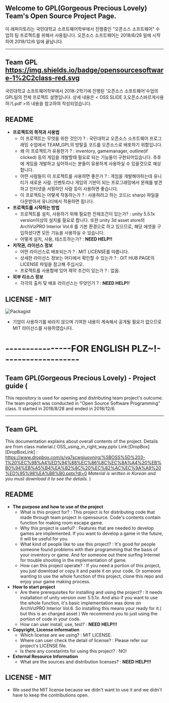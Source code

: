 ## Welcome to GPL(Gorgeous Precious Lovely) Team's Open Source Project Page.

이 레퍼지토리는 국민대학교 소프트웨어학부에서 진행중인 "오픈소스 소프트웨어" 수업의 팀 프로젝트를 위해서 사용됩니다. 오픈소스 소프트웨어는 2018/8/28 일에 시작하여 2018/12/6 일에 끝납니다. 

---------------------

Team GPL https://img.shields.io/badge/opensourcesoftware-1%2C2class-red.svg
--------------------------------------
국민대학교 소프트웨어학부에서 2018-2학기에 진행된 '오픈소스 소프트웨어'수업의 GPL팀의 전체 프로젝트 설명입니다. 상세 내용은 < OSS SLIDE 3,오픈소스바르게사용하기.pdf >의 내용을 참고하여 작성되었습니다. 

## README

- **프로젝트의 목적과 사용법**
    - 이 프로젝트는 무엇을 위한 것인가 ? : 국민대학교 오픈소스 소프트웨어 프로그래밍 수업에서 TEAM_GPL의 방탈출 코드를 오픈소스로 배포하기 위함입니다. 
    - 왜 이 프로젝트가 유용한가 ? : inventory, gamemanager, outline(if clicked) 등의 게임을 개발할때 필요로 되는 기능들이 구현되어있습니다. 추후에 게임을 개발하고 싶어하시는 분들이 유용하게 사용하실 수 있을것으로 예상합니다. 
    - 어떤 사람들이 이 프로젝트를 사용하면 좋은가 ? : 게임을 개발해야하는데 유니티가 새로운 사람. 인벤토리나 게임의 기반이 되는 프로그래밍에서 문제를 발견하고 인터넷을 서핑하던 사람 등이 사용하면 좋습니다. 
    - 이 프로젝트는 어떻게 작동하는가 ? : 사용하려고 하는 코드(c sharp) 파일을 다운받아서 유니티에서 적용하면 됩니다. 
- **프로젝트를 시작하는 방법**
    - 프로젝트를 설치, 사용하기 위해 필요한 전제조건이 있는가? : unity 5.5.1x version이상의 설치를 필요로 합니다. 또한 unity 3d asset store의 ArchVizPRO Interior Vol.6 를 기본 환경으로 하고 있으므로, 해당 에셋을 구입하셨다면 모든 기능을 사용하실 수 있습니다. 
    - 어떻게 설치, 사용, 테스트하는가? : **NEED HELP!!**
- **저작권, 라이선스 정보**
    - 어떤 라이선스로 배포되는가 ? : MIT LICENSE를 따릅니다. 
    - 상세한 라이선스 정보는 어디에서 확인할 수 있는가 ? : GIT HUB PAGE의 LICENSE 파일을 참고해 주십시오.
    - 프로젝트를 사용함에 있어 제약 조건이 있는가 ? : 없음.
- **외부 리소스 정보**
    - 각각의 출처 및 배포 라이선스는 무엇인가 ? : **NEED HELP!!**
    
## LICENSE - MIT 
![Packagist](https://img.shields.io/packagist/l/doctrine/orm.svg)
- 기업이 사용하기를 바라지 않으며 기여한 내용이 계속해서 공개될 필요가 없으므로 MIT 라이선스를 사용하였습니다. 

# ----------------FOR ENGLISH PLZ~!-------------------

## Team GPL(Gorgeous Precious Lovely) - Project guide ( 

This repository is used for opening and distributing team project's outcome. The team project was conducted in "Open Source Software Programming" class. It started in 2018/8/28 and ended in 2018/12/6. 

- - - 

Team GPL 
----------------

This documentation explains about overall contents of the project. Details are from class material.( OSS_using_in_right_way.pptx Link:[DropBox][DropBoxLink] : https://www.dropbox.com/s/yq7scwgjuovnirg/%5BOSS%5D%203-1%20%EC%98%A4%ED%94%88%EC%86%8C%EC%8A%A4%20%EB%B0%94%EB%A5%B4%EA%B2%8C%20%EC%82%AC%EC%9A%A9%20%ED%95%98%EA%B8%B0.pptx?dl=0 *Material is written in Korean and you must download it to see the details.* )

## README 

- **The purpose and how to use of the project**
    - What is this project for? : This project is for distributing code that made through team project in opensource. Code's contents contain function for making room escape game.
    - Why this project is useful? : Features that are needed to develop games are implemented. If you want to develop a game in the future, it will be useful for you.
    - What kind of people like to use this project? : It's good for people someone found problems with their programming that the basis of your inventory or game. And for someone out there surfing Internet for trouble shooting in the implementation of game.
    - How can this project operate? : If you need a portion of this project, you just download or copy it and paste it on your code. Or someone wanting to use the whole function of this project, clone this repo and enjoy your game making process.
- **How to start project**
    - Are there prerequisites for installing and using the project? : It needs installation of unity version over 5.5.1x. And also if you want to use the whole function, it's basic implementation was done on ArchVizPRO Interior Vol.6. So installing this means your ready for it.( but this is an charged asset ) We recommend you to just using the portion of code in your code.
    - How can user install, use, test? : **NEED HELP!!!**
- **Copyright, License information**
    - Which license are we using? : MIT LICENSE.
    - Where can user check the detail of license? : Please refer our project's LICENSE file.
    - Is there any constarints for using this project? : NO! 
- **External Resource Information**
    - What are the sources and distribution licenses? : **NEED HELP!!!**
    
## LICENSE - MIT
- We used the MIT license because we didn't want to use it and we didn't have to keep the contributions open.
    
